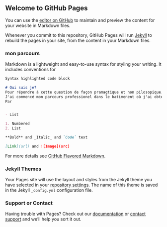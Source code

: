 ## Welcome to GitHub Pages

You can use the [editor on GitHub](https://github.com/wannyphy/cefim-html/edit/master/README.md) to maintain and preview the content for your website in Markdown files.

Whenever you commit to this repository, GitHub Pages will run [Jekyll](https://jekyllrb.com/) to rebuild the pages in your site, from the content in your Markdown files.

### mon parcours

Markdown is a lightweight and easy-to-use syntax for styling your writing. It includes conventions for

```markdown
Syntax highlighted code block

# Qui suis je?
Pour répondre à cette question de façon pramagtique et non pilosopique, je voudrais commencer par  mon parcours professionel.
J'ai commencé mon parcours professionel dans le batimenent où j'ai obtenu deux diplômes, le premier en peinture et le second en menuiserie.
Par


- List

1. Numbered
2. List

**Bold** and _Italic_ and `Code` text

[Link](url) and ![Image](src)
```

For more details see [GitHub Flavored Markdown](https://guides.github.com/features/mastering-markdown/).

### Jekyll Themes

Your Pages site will use the layout and styles from the Jekyll theme you have selected in your [repository settings](https://github.com/wannyphy/cefim-html/settings). The name of this theme is saved in the Jekyll `_config.yml` configuration file.

### Support or Contact

Having trouble with Pages? Check out our [documentation](https://help.github.com/categories/github-pages-basics/) or [contact support](https://github.com/contact) and we’ll help you sort it out.
